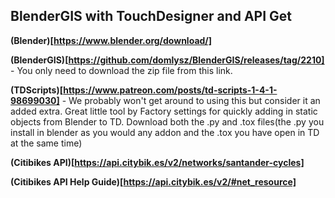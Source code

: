 ## BlenderGIS with TouchDesigner and API Get

**(Blender)[https://www.blender.org/download/]**

**(BlenderGIS)[https://github.com/domlysz/BlenderGIS/releases/tag/2210]** - You only need to download the zip file from this link.

**(TDScripts)[https://www.patreon.com/posts/td-scripts-1-4-1-98699030]** - We probably won't get around to using this but consider it an added extra. Great little tool by Factory settings for quickly adding in static objects from Blender to TD. Download both the .py and .tox files(the .py you install in blender as you would any addon and the .tox you have open in TD at the same time)

**(Citibikes API)[https://api.citybik.es/v2/networks/santander-cycles]**

**(Citibikes API Help Guide)[https://api.citybik.es/v2/#net_resource]**
